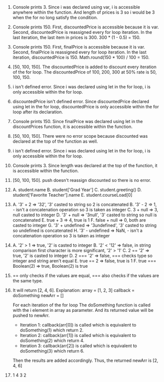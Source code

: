 1. Console prints 3. Since i was declared using var, i is accessible anywhere within the function. And length of prices is 3 so i would be 3 when the for no long satisfy the condition.
2. Console prints 150. First, discountedPrice is accessible because it is var. Second, discountedPrice is reassigned every for loop iteration. In the last iteration, the last item in prices is 300. 300 * (1 - 0.5) = 150.
3. Console prints 150. First, finalPrice is accessible because it is var. Second, finalPrice is reassigned every for loop iteration. In the last iteration, discountedPrice is 150. Math.round(150 * 100) / 100 = 150.
4. [50, 100, 150]. The discountedPrice is added to discount every iteration of the for loop. The discountedPrice of 100, 200, 300 at 50% rate is 50, 100, 150.
5. i isn't defined error. Since i was declared using let in the for loop, i is only accessible within the for loop.
6. discountedPrice isn't defined error. Since discountedPrice declared using let in the for loop, discountedPrice is only accessible within the for loop after its declaration.
7. Console prints 150. Since finalPrice was declared using let in the discountPrices function, it is accessible within the function.
8. [50, 100, 150]. There were no error scope because discounted was declared at the top of the function as well.
9. i isn't defined error. Since i was declared using let in the for loop, i is only accessible within the for loop.
10. Console prints 3. Since length was declared at the top of the function, it is accessible within the function.
11. [50, 100, 150]. push doesn't reassign discounted so there is no error.
12. 
    A. student.name
    B. student['Grad Year']
    C. student.greeting()
    D. student['Favorite Teacher'].name
    E. student.courseLoad[0]
13. 
    A. '3' + 2 => '32', '3' casted to string so 2 is concatenated
    B. '3' - 2 => 1, - isn't a concatenation operation so 3 is taken as integer
    C. 3 + null => 3, null casted to integer
    D. '3' + null => '3null', '3' casted to string so null is concatenated
    E. true + 3 => 4, true is 1
    F. false + null => 0, both are casted to integer
    G. '3' + undefined => '3undefined', '3' casted to string so undefined is concatenated
    H. '3' - undefined => NaN, - isn't a concatenation operation so 3 is taken as integer
14. 
    A. '2' > 1 => true, '2' is casted to integer
    B. '2' < '12' => false, in string comparison first character is more significant, '2' > '1'
    C. 2 == '2' => true, '2' is casted to integer
    D. 2 === '2' => false, === checks type so integer and string aren't equal
    E. true == 2 => false, true is 1
    F. true === Boolean(2) => true, Boolean(2) is true
15. == only checks if the values are equal, === also checks if the values are the same type.
16. It will return [2, 4, 6].
    Explanation:
    array = [1, 2, 3]
    callback = doSomething
    newArr = []

    For each iteration of the for loop
        The doSomething function is called with the i element in array as parameter.
        And its returned value will be pushed to newArr.
    
    - Iteration 1: callback(arr[0]) is called which is equivalent to doSomething(1) which return 2.
    - Iteration 2: callback(arr[1]) is called which is equivalent to doSomething(2) which return 4.
    - Iteration 3: callback(arr[2]) is called which is equivalent to doSomething(3) which return 6.

    Then the results are added accordingly. Thus, the returned newArr is [2, 4, 6]
17. 1
    4
    3
    2 
